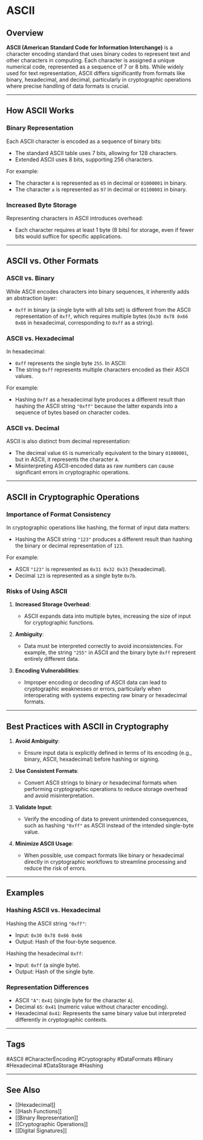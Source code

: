 # ASCII

## Overview

**ASCII (American Standard Code for Information Interchange)** is a character encoding standard that uses binary codes to represent text and other characters in computing. Each character is assigned a unique numerical code, represented as a sequence of 7 or 8 bits. While widely used for text representation, ASCII differs significantly from formats like binary, hexadecimal, and decimal, particularly in cryptographic operations where precise handling of data formats is crucial.

---

## How ASCII Works

### Binary Representation
Each ASCII character is encoded as a sequence of binary bits:
- The standard ASCII table uses 7 bits, allowing for 128 characters.
- Extended ASCII uses 8 bits, supporting 256 characters.

For example:
- The character `A` is represented as `65` in decimal or `01000001` in binary.
- The character `a` is represented as `97` in decimal or `01100001` in binary.

### Increased Byte Storage
Representing characters in ASCII introduces overhead:
- Each character requires at least 1 byte (8 bits) for storage, even if fewer bits would suffice for specific applications.

---

## ASCII vs. Other Formats

### ASCII vs. Binary
While ASCII encodes characters into binary sequences, it inherently adds an abstraction layer:
- `0xff` in binary (a single byte with all bits set) is different from the ASCII representation of `0xff`, which requires multiple bytes (`0x30 0x78 0x66 0x66` in hexadecimal, corresponding to `0xff` as a string).

### ASCII vs. Hexadecimal
In hexadecimal:
- `0xff` represents the single byte `255`.
In ASCII:
- The string `0xff` represents multiple characters encoded as their ASCII values.

For example:
- Hashing `0xff` as a hexadecimal byte produces a different result than hashing the ASCII string `"0xff"` because the latter expands into a sequence of bytes based on character codes.

### ASCII vs. Decimal
ASCII is also distinct from decimal representation:
- The decimal value `65` is numerically equivalent to the binary `01000001`, but in ASCII, it represents the character `A`.
- Misinterpreting ASCII-encoded data as raw numbers can cause significant errors in cryptographic operations.

---

## ASCII in Cryptographic Operations

### Importance of Format Consistency
In cryptographic operations like hashing, the format of input data matters:
- Hashing the ASCII string `"123"` produces a different result than hashing the binary or decimal representation of `123`.

For example:
- ASCII `"123"` is represented as `0x31 0x32 0x33` (hexadecimal).
- Decimal `123` is represented as a single byte `0x7b`.

### Risks of Using ASCII
1. **Increased Storage Overhead**:
   - ASCII expands data into multiple bytes, increasing the size of input for cryptographic functions.
   
2. **Ambiguity**:
   - Data must be interpreted correctly to avoid inconsistencies. For example, the string `"255"` in ASCII and the binary byte `0xff` represent entirely different data.

3. **Encoding Vulnerabilities**:
   - Improper encoding or decoding of ASCII data can lead to cryptographic weaknesses or errors, particularly when interoperating with systems expecting raw binary or hexadecimal formats.

---

## Best Practices with ASCII in Cryptography

1. **Avoid Ambiguity**:
   - Ensure input data is explicitly defined in terms of its encoding (e.g., binary, ASCII, hexadecimal) before hashing or signing.

2. **Use Consistent Formats**:
   - Convert ASCII strings to binary or hexadecimal formats when performing cryptographic operations to reduce storage overhead and avoid misinterpretation.

3. **Validate Input**:
   - Verify the encoding of data to prevent unintended consequences, such as hashing `"0xff"` as ASCII instead of the intended single-byte value.

4. **Minimize ASCII Usage**:
   - When possible, use compact formats like binary or hexadecimal directly in cryptographic workflows to streamline processing and reduce the risk of errors.

---

## Examples

### Hashing ASCII vs. Hexadecimal
Hashing the ASCII string `"0xff"`:
- Input: `0x30 0x78 0x66 0x66`
- Output: Hash of the four-byte sequence.

Hashing the hexadecimal `0xff`:
- Input: `0xff` (a single byte).
- Output: Hash of the single byte.

### Representation Differences
- ASCII `"A"`: `0x41` (single byte for the character `A`).
- Decimal `65`: `0x41` (numeric value without character encoding).
- Hexadecimal `0x41`: Represents the same binary value but interpreted differently in cryptographic contexts.

---

## Tags

#ASCII #CharacterEncoding #Cryptography #DataFormats #Binary #Hexadecimal #DataStorage #Hashing

---

## See Also

- [[Hexadecimal]]
- [[Hash Functions]]
- [[Binary Representation]]
- [[Cryptographic Operations]]
- [[Digital Signatures]]
